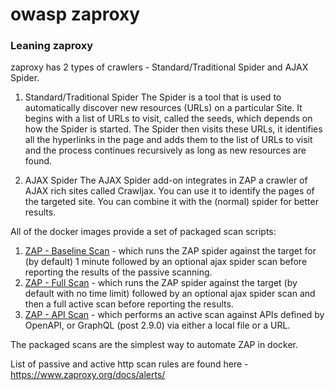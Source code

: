 # owasp zaproxy
### Leaning zaproxy 
zaproxy has 2 types of crawlers - Standard/Traditional Spider and AJAX Spider.
1. Standard/Traditional Spider
   The Spider is a tool that is used to automatically discover new resources (URLs) on a particular Site. It begins with a list of URLs to visit, called the seeds, which depends on how the Spider is started. The Spider then visits these URLs, it identifies all the hyperlinks in the page and adds them to the list of URLs to visit and the process continues recursively as long as new resources are found.

2. AJAX Spider
   The AJAX Spider add-on integrates in ZAP a crawler of AJAX rich sites called Crawljax. You can use it to identify the pages of the targeted site. You can combine it with the (normal) spider for better results.

All of the docker images provide a set of packaged scan scripts:
1. [ZAP - Baseline Scan](zap_baseline.md) - which runs the ZAP spider against the target for (by default) 1 minute followed by an optional ajax spider scan before reporting the results of the passive scanning.
2. [ZAP - Full Scan](zap_full_scan.md) - which runs the ZAP spider against the target (by default with no time limit) followed by an optional ajax spider scan and then a full active scan before reporting the results.
3. [ZAP - API Scan](zap_api_scan.md) - which performs an active scan against APIs defined by OpenAPI, or GraphQL (post 2.9.0) via either a local file or a URL.

The packaged scans are the simplest way to automate ZAP in docker.

List of passive and active http scan rules are found here - https://www.zaproxy.org/docs/alerts/
